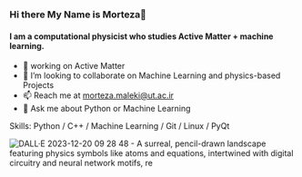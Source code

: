 ### Hi there My Name is Morteza👋
#### I am a computational physicist who studies **Active Matter** + **machine learning**.
- 🔭 working on Active Matter
- 👯 I’m looking to collaborate on Machine Learning and physics-based Projects
- 📫 Reach me at morteza.maleki@ut.ac.ir
- 💬 Ask me about Python or Machine Learning

Skills: Python / C++ / Machine Learning / Git / Linux / PyQt

![DALL·E 2023-12-20 09 28 48 - A surreal, pencil-drawn landscape featuring physics symbols like atoms and equations, intertwined with digital circuitry and neural network motifs, re](https://github.com/mmaleki92/mmaleki92/assets/74877833/a54eba6e-b9ed-4f98-8dfc-609de47c9876)
